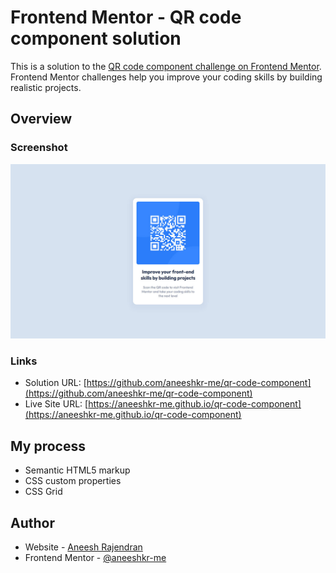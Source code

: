 # Frontend Mentor - QR code component solution

This is a solution to the [QR code component challenge on Frontend Mentor](https://www.frontendmentor.io/challenges/qr-code-component-iux_sIO_H). Frontend Mentor challenges help you improve your coding skills by building realistic projects.

## Overview

### Screenshot

![](./design/screenshot.jpg)

### Links

- Solution URL: [https://github.com/aneeshkr-me/qr-code-component](https://github.com/aneeshkr-me/qr-code-component)
- Live Site URL: [https://aneeshkr-me.github.io/qr-code-component](https://aneeshkr-me.github.io/qr-code-component)

## My process

- Semantic HTML5 markup
- CSS custom properties
- CSS Grid

## Author

- Website - [Aneesh Rajendran](https://aneeshkr.me)
- Frontend Mentor - [@aneeshkr-me](https://www.frontendmentor.io/profile/aneeshkr-me)
